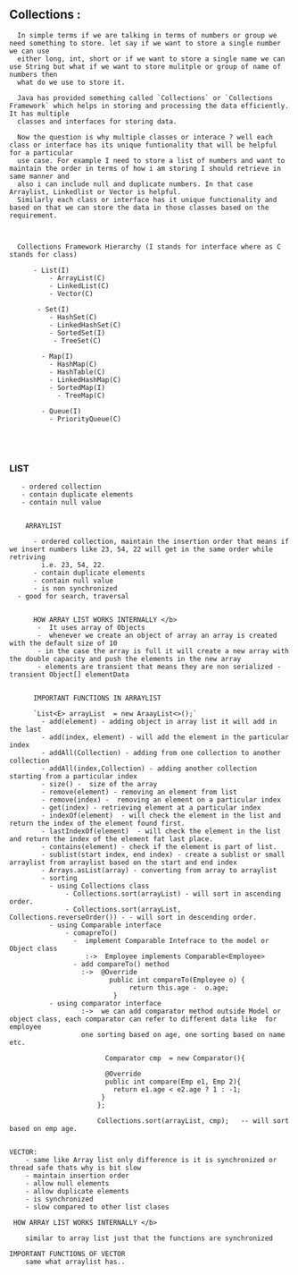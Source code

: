 <h2>Collections : </h2>
          
      In simple terms if we are talking in terms of numbers or group we need something to store. let say if we want to store a single number we can use 
      either long, int, short or if we want to store a single name we can use String but what if we want to store mulitple or group of name of numbers then 
      what do we use to store it. 
 
      Java has provided something called `Collections` or `Collections Framework` which helps in storing and processing the data efficiently. It has multiple
      classes and interfaces for storing data. 
      
      Now the question is why multiple classes or interace ? well each class or interface has its unique funtionality that will be helpful for a particular 
      use case. For example I need to store a list of numbers and want to maintain the order in terms of how i am storing I should retrieve in same manner and
      also i can include null and duplicate numbers. In that case Arraylist, Linkedlist or Vector is helpful.
      Similarly each class or interface has it unique functionality and based on that we can store the data in those classes based on the requirement.
      
      

      Collections Framework Hierarchy (I stands for interface where as C stands for class)
          
          - List(I)
              - ArrayList(C)
              - LinkedList(C)
              - Vector(C)
              
           - Set(I)
              - HashSet(C)
              - LinkedHashSet(C)
              - SortedSet(I)
               - TreeSet(C)
              
            - Map(I)
              - HashMap(C)
              - HashTable(C)
              - LinkedHashMap(C)
              - SortedMap(I)
                - TreeMap(C)
                
            - Queue(I)
              - PriorityQueue(C)
              
 <br><br>
 
 <h3> LIST </h3>
 
       - ordered collection
       - contain duplicate elements
       - contain null value
       
       
        ARRAYLIST
          
          - ordered collection, maintain the insertion order that means if we insert numbers like 23, 54, 22 will get in the same order while retriving
            i.e. 23, 54, 22.
          - contain duplicate elements
          - contain null value
          - is non synchronized
	  - good for search, traversal
          
          
          HOW ARRAY LIST WORKS INTERNALLY </b>
           -  It uses array of Objects
           -  whenever we create an object of array an array is created with the default size of 10
           - in the case the array is full it will create a new array with the double capacity and push the elements in the new array
           - elements are transient that means they are non serialized - transient Object[] elementData
          
          
          IMPORTANT FUNCTIONS IN ARRAYLIST
          
          `List<E> arrayList  = new AraayList<>();`
            - add(element) - adding object in array list it will add in the last
            - add(index, element) - will add the element in the particular index
            - addAll(Collection) - adding from one collection to another collection
            - addAll(index,Collection) - adding another collection starting from a particular index
            - size() -  size of the array
            - remove(element) - removing an element from list
            - remove(index) -  removing an element on a particular index
            - get(index) - retrieving element at a particular index
            - indexOf(element)  - will check the element in the list and return the index of the element found first.
            - lastIndexOf(element)  - will check the element in the list and return the index of the element fat last place.
            - contains(element) - check if the element is part of list.
            - sublist(start index, end index) - create a sublist or small arraylist from arraylist based on the start and end index
            - Arrays.asList(array) - converting from array to arraylist
            - sorting
              - using Collections class
                  - Collections.sort(arrayList) - will sort in ascending order.
                  - Collections.sort(arrayList, Collections.reverseOrder()) - - will sort in descending order.
              - using Comparable interface
                  - comapreTo() 
                    -  implement Comparable Intefrace to the model or Object class 
                       :->  Employee implements Comparable<Employee>
                    - add compareTo() method
                      :->  @Override
	                         public int compareTo(Employee o) {
		                          return this.age -  o.age;
	                          }
              - using comparator interface
                      :->  we can add comparator method outside Model or object class, each comparator can refer to different data like  for employee 
                      one sorting based on age, one sorting based on name etc.
                        
                            Comparator cmp  = new Comparator(){
                            
                            @Override
                            public int compare(Emp e1, Emp 2){
                              return e1.age < e2.age ? 1 : -1;
                           }
                          };
                            
                          Collections.sort(arrayList, cmp);   -- will sort based on emp age.
              
              
	VECTOR:
		- same like Array list only difference is it is synchronized or thread safe thats why is bit slow
		- maintain insertion order
		- allow null elements
		- allow duplicate elements
		- is synchronized
		- slow compared to other list clases
	
	 HOW ARRAY LIST WORKS INTERNALLY </b>
	 	
		similar to array list just that the functions are synchronized
	
	IMPORTANT FUNCTIONS OF VECTOR 
		same what arraylist has..
		
